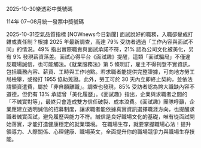 
2025-10-30樂透彩中獎號碼

                                
114年 07~08月統一發票中獎號碼
                             
2025-10-31空氣品質指標
                              [NOWnews今日新聞] 面試說好的職務，入職卻變成打雜或責任制？根據 2025 年最新調查，高達 79% 受訪者遇過「工作內容與面試不同」的情況。49% 指出實際職責與面試承諾不符，21% 認為公司文化被美化，另有 9% 發現薪資落差。面試心得平台《面試趣》提醒，這類「面試騙局」不僅違反職場誠信，也可能觸法。《就業服務法》第 5 條明訂，雇主不得刊登不實資訊，包括職務內容、薪資、工時與工作地點。若求職者能提供完整證據，可向地方勞工局檢舉，或撥打 1955 協助蒐證。此外，勞工可於 30 天內立即終止契約，並依法請領資遣費，屬於「非自願離職」。調查也發現，85% 受訪者認為誇大職缺內容不道德，但仍有 13% 承認曾「美化履歷」。《面試趣》指出，企業與求職者之間的「不誠實對等」，最終只會造成雙方信任破裂、成本浪費。《面試趣》團隊呼籲，企業應建立透明誠信的招募制度，讓求職者能依據真實資訊選擇職涯方向，也提醒求職者誠實面試，避免履歷與能力不符。誠信是良好職場文化的基礎，唯有從面試開始落實，才能打造健康穩定的就業環境。 在職場生存，就要掌握職場心法！提升領導力、人際關係、心理健康、職場英文，全面提升你的職場競爭力與職場生存技能。
